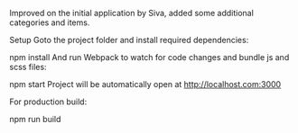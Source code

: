 Improved on the initial application by Siva, added some additional categories and items.

Setup
Goto the project folder and install required dependencies:

npm install
And run Webpack to watch for code changes and bundle js and scss files:

npm start
Project will be automatically open at http://localhost.com:3000

For production build:

npm run build